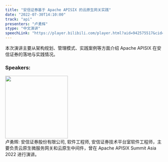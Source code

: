 ```yaml
---
title: "安信证券基于 Apache APISIX 的云原生网关实践"
date: "2022-07-30T14:10:00"
track: "api"
presenters: "卢勇辉"
stype: "中文演讲"
speechLink: "https://player.bilibili.com/player.html?aid=942575517&cid=817760221&page=1"
---
```


本次演讲主要从架构规划、管理模式、实践案例等方面介绍 Apache APISIX 在安信证券的落地与实践情况。

 ### Speakers: 
 <img src="images/speaker/1238.png" width="200" /><br>卢勇辉: 安信证券股份有限公司, 软件工程师, 安信证券技术平台室软件工程师，主要负责云原生微服务网关和云原生中间件，曾在 Apache APISIX Summit Asia 2022 进行演讲。

 